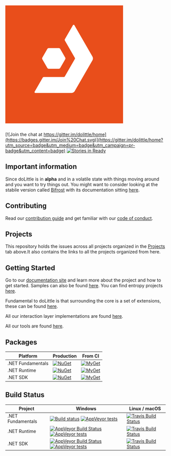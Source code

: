 # ![doLittle Logo](Media/Logo.png)

[![Join the chat at https://gitter.im/dolittle/home](https://badges.gitter.im/Join%20Chat.svg)](https://gitter.im/dolittle/home?utm_source=badge&utm_medium=badge&utm_campaign=pr-badge&utm_content=badge)
[![Stories in Ready](https://badge.waffle.io/dolittle/home.png?label=ready&title=Ready)](http://waffle.io/dolittle/home)

## Important information

Since doLittle is in **alpha** and in a volatile state with things moving around and you want to try things out. You might want to consider looking at the stabile version called [Bifrost](https://github.com/dolittle/bifrost) with its documentation sitting [here](http://www.dolittle.io/bifrost).


## Contributing

Read our [contribution guide](http://www.dolittle.io/Articles/contributing.html) and get familiar with our [code of conduct](CODE_OF_CONDUCT.md).

## Projects

This repository holds the issues across all projects organized in the [Projects](https://github.com/dolittle/Home/projects) tab above.It also contains the links to all the projects organized from here.

## Getting Started

Go to our [documentation site](http://www.dolittle.io) and learn more about the project and how to get started.
Samples can also be found [here](https://github.com/doLittle-Samples).
You can find entropy projects [here](https://github.com/doLittle-Entropy).

Fundamental to doLittle is that surrounding the core is a set of extensions, these can be found [here](https://github.com/doLittle-Extensions).

All our interaction layer implementations are found [here](https://github.com/doLittle-Interaction).

All our tools are found [here](https://github.com/doLittle-Tools).

## Packages

| Platform | Production   | From CI  |
| ------- | ------- | ------ |
| .NET Fundamentals | [![NuGet](https://img.shields.io/nuget/v/dolittle.Assemblies.svg)](https://www.nuget.org/packages?q=dolittle) | [![MyGet](https://img.shields.io/myget/dolittle/vpre/dolittle.Assemblies.svg)](https://www.myget.org/gallery/dolittle) |
| .NET Runtime | [![NuGet](https://img.shields.io/nuget/v/dolittle.Runtime.Events.svg)](https://www.nuget.org/packages?q=dolittle.Runtime) | [![MyGet](https://img.shields.io/myget/dolittle/vpre/dolittle.Runtime.Events.svg)](https://www.myget.org/gallery/dolittle) |
| .NET SDK | [![NuGet](https://img.shields.io/nuget/v/dolittle.svg)](https://www.nuget.org/packages?q=dolittle) | [![MyGet](https://img.shields.io/myget/dolittle/vpre/dolittle.svg)](https://www.myget.org/gallery/dolittle) |


## Build Status


| Project | Windows | Linux / macOS |
| -------- | ------ | ------------- |
| .NET Fundamentals | [![Build status](https://ci.appveyor.com/api/projects/status/r53j9v19idi903ol?svg=true)](https://ci.appveyor.com/project/Dolittle/dotnet-fundamentals) [![AppVeyor tests](https://img.shields.io/appveyor/tests/Dolittle/dotnet-fundamentals.svg)]() | [![Travis Build Status](https://travis-ci.org/dolittle/DotNET.Fundamentals.svg?branch=master)](https://travis-ci.org/dolittle/DotNET.Fundamentals) |
| .NET Runtime | [![AppVeyor Build Status](https://ci.appveyor.com/api/projects/status/83b4tlt2euskb582?svg=true)](https://ci.appveyor.com/project/Dolittle/dotnet-runtime) [![AppVeyor tests](https://img.shields.io/appveyor/tests/Dolittle/dotnet-runtime.svg)]() | [![Travis Build Status](https://travis-ci.org/dolittle/DotNET.Runtime.svg?branch=master)](https://travis-ci.org/dolittle/DotNET.Runtime) |
| .NET SDK | [![AppVeyor Build Status](https://ci.appveyor.com/api/projects/status/umi5t4qs6stw9uud?svg=true)](https://ci.appveyor.com/project/Dolittle/core) [![AppVeyor tests](https://img.shields.io/appveyor/tests/Dolittle/core.svg)]() | [![Travis Build Status](https://travis-ci.org/dolittle/DotNET.SDK.svg?branch=master)](https://travis-ci.org/dolittle/DotNET.SDK) |
